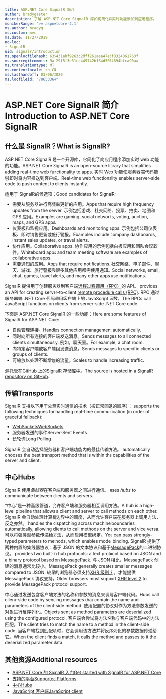 ```yaml
---
title: ASP.NET Core SignalR 简介
author: bradygaster
description: 了解 ASP.NET Core SignalR 库如何简化将实时功能添加到应用程序。
monikerRange: '>= aspnetcore-2.1'
ms.author: bradyg
ms.custom: mvc
ms.date: 11/27/2019
no-loc:
- SignalR
uid: signalr/introduction
ms.openlocfilehash: 635431abf9263c2dff261aea47e6f8324061763f
ms.sourcegitcommit: 9a129f5f3e31cc449742b164d5004894bfca90aa
ms.translationtype: MT
ms.contentlocale: zh-CN
ms.lasthandoff: 03/06/2020
ms.locfileid: "78653364"
---
```

# <a name="introduction-to-aspnet-core-opno-locsignalr"></a><span data-ttu-id="bf050-103">ASP.NET Core SignalR 简介</span><span class="sxs-lookup"><span data-stu-id="bf050-103">Introduction to ASP.NET Core SignalR</span></span>

## <a name="what-is-opno-locsignalr"></a><span data-ttu-id="bf050-104">什么是 SignalR？</span><span class="sxs-lookup"><span data-stu-id="bf050-104">What is SignalR?</span></span>

<span data-ttu-id="bf050-105">ASP.NET Core SignalR 是一个开源库，它简化了向应用程序添加实时 web 功能的功能。</span><span class="sxs-lookup"><span data-stu-id="bf050-105">ASP.NET Core SignalR is an open-source library that simplifies adding real-time web functionality to apps.</span></span> <span data-ttu-id="bf050-106">实时 Web 功能使服务器端代码能够即时将内容推送到客户端。</span><span class="sxs-lookup"><span data-stu-id="bf050-106">Real-time web functionality enables server-side code to push content to clients instantly.</span></span>

<span data-ttu-id="bf050-107">适用于 SignalR的候选项：</span><span class="sxs-lookup"><span data-stu-id="bf050-107">Good candidates for SignalR:</span></span>

* <span data-ttu-id="bf050-108">需要从服务器进行高频率更新的应用。</span><span class="sxs-lookup"><span data-stu-id="bf050-108">Apps that require high frequency updates from the server.</span></span> <span data-ttu-id="bf050-109">示例包括游戏、社交网络、投票、拍卖、地图和 GPS 应用。</span><span class="sxs-lookup"><span data-stu-id="bf050-109">Examples are gaming, social networks, voting, auction, maps, and GPS apps.</span></span>
* <span data-ttu-id="bf050-110">仪表板和监视应用。</span><span class="sxs-lookup"><span data-stu-id="bf050-110">Dashboards and monitoring apps.</span></span> <span data-ttu-id="bf050-111">示例包括公司仪表板、即时销售更新或旅行警报。</span><span class="sxs-lookup"><span data-stu-id="bf050-111">Examples include company dashboards, instant sales updates, or travel alerts.</span></span>
* <span data-ttu-id="bf050-112">协作应用。</span><span class="sxs-lookup"><span data-stu-id="bf050-112">Collaborative apps.</span></span> <span data-ttu-id="bf050-113">协作应用的示例包括白板应用和团队会议软件。</span><span class="sxs-lookup"><span data-stu-id="bf050-113">Whiteboard apps and team meeting software are examples of collaborative apps.</span></span>
* <span data-ttu-id="bf050-114">需要通知的应用。</span><span class="sxs-lookup"><span data-stu-id="bf050-114">Apps that require notifications.</span></span> <span data-ttu-id="bf050-115">社交网络、电子邮件、聊天、游戏、旅行警报和很多其他应用都需使用通知。</span><span class="sxs-lookup"><span data-stu-id="bf050-115">Social networks, email, chat, games, travel alerts, and many other apps use notifications.</span></span>

SignalR<span data-ttu-id="bf050-116"> 提供用于创建服务器到客户端[远程过程调用（RPC）](https://wikipedia.org/wiki/Remote_procedure_call)的 API。</span><span class="sxs-lookup"><span data-stu-id="bf050-116"> provides an API for creating server-to-client [remote procedure calls (RPC)](https://wikipedia.org/wiki/Remote_procedure_call).</span></span> <span data-ttu-id="bf050-117">RPC 通过服务器端 .NET Core 代码调用客户端上的 JavaScript 函数。</span><span class="sxs-lookup"><span data-stu-id="bf050-117">The RPCs call JavaScript functions on clients from server-side .NET Core code.</span></span>

<span data-ttu-id="bf050-118">下面是 ASP.NET Core SignalR 的一些功能：</span><span class="sxs-lookup"><span data-stu-id="bf050-118">Here are some features of SignalR for ASP.NET Core:</span></span>

* <span data-ttu-id="bf050-119">自动管理连接。</span><span class="sxs-lookup"><span data-stu-id="bf050-119">Handles connection management automatically.</span></span>
* <span data-ttu-id="bf050-120">同时向所有连接的客户端发送消息。</span><span class="sxs-lookup"><span data-stu-id="bf050-120">Sends messages to all connected clients simultaneously.</span></span> <span data-ttu-id="bf050-121">例如，聊天室。</span><span class="sxs-lookup"><span data-stu-id="bf050-121">For example, a chat room.</span></span>
* <span data-ttu-id="bf050-122">向特定客户端或客户端组发送消息。</span><span class="sxs-lookup"><span data-stu-id="bf050-122">Sends messages to specific clients or groups of clients.</span></span>
* <span data-ttu-id="bf050-123">可缩放以处理不断增加的流量。</span><span class="sxs-lookup"><span data-stu-id="bf050-123">Scales to handle increasing traffic.</span></span>

<span data-ttu-id="bf050-124">源托管在[GitHub 上的SignalR 存储库](https://github.com/dotnet/AspNetCore/tree/master/src/SignalR)中。</span><span class="sxs-lookup"><span data-stu-id="bf050-124">The source is hosted in a [SignalR repository on GitHub](https://github.com/dotnet/AspNetCore/tree/master/src/SignalR).</span></span>

## <a name="transports"></a><span data-ttu-id="bf050-125">传输</span><span class="sxs-lookup"><span data-stu-id="bf050-125">Transports</span></span>

SignalR<span data-ttu-id="bf050-126"> 支持以下用于处理实时通信的技术（按正常回退的顺序）：</span><span class="sxs-lookup"><span data-stu-id="bf050-126"> supports the following techniques for handling real-time communication (in order of graceful fallback):</span></span>

* [<span data-ttu-id="bf050-127">WebSockets</span><span class="sxs-lookup"><span data-stu-id="bf050-127">WebSockets</span></span>](https://tools.ietf.org/html/rfc7118)
* <span data-ttu-id="bf050-128">服务器发送的事件</span><span class="sxs-lookup"><span data-stu-id="bf050-128">Server-Sent Events</span></span>
* <span data-ttu-id="bf050-129">长轮询</span><span class="sxs-lookup"><span data-stu-id="bf050-129">Long Polling</span></span>

SignalR<span data-ttu-id="bf050-130"> 会自动选择服务器和客户端功能内的最佳传输方法。</span><span class="sxs-lookup"><span data-stu-id="bf050-130"> automatically chooses the best transport method that is within the capabilities of the server and client.</span></span>

## <a name="hubs"></a><span data-ttu-id="bf050-131">中心</span><span class="sxs-lookup"><span data-stu-id="bf050-131">Hubs</span></span>

SignalR<span data-ttu-id="bf050-132"> 使用*集线器*在客户端和服务器之间进行通信。</span><span class="sxs-lookup"><span data-stu-id="bf050-132"> uses *hubs* to communicate between clients and servers.</span></span>

<span data-ttu-id="bf050-133">“中心”是一种高级管道，允许客户端和服务器相互调用方法。</span><span class="sxs-lookup"><span data-stu-id="bf050-133">A hub is a high-level pipeline that allows a client and server to call methods on each other.</span></span> SignalR<span data-ttu-id="bf050-134"> 会自动处理计算机边界中的调度，从而允许客户端在服务器上调用方法，反之亦然。</span><span class="sxs-lookup"><span data-stu-id="bf050-134"> handles the dispatching across machine boundaries automatically, allowing clients to call methods on the server and vice versa.</span></span> <span data-ttu-id="bf050-135">可以将强类型参数传递给方法，从而启用模型绑定。</span><span class="sxs-lookup"><span data-stu-id="bf050-135">You can pass strongly-typed parameters to methods, which enables model binding.</span></span> SignalR<span data-ttu-id="bf050-136"> 提供了两种内置的集线器协议：基于 JSON 的文本协议和基于[MessagePack](https://msgpack.org/)的二进制协议。</span><span class="sxs-lookup"><span data-stu-id="bf050-136"> provides two built-in hub protocols: a text protocol based on JSON and a binary protocol based on [MessagePack](https://msgpack.org/).</span></span>  <span data-ttu-id="bf050-137">与 JSON 相比，MessagePack 创建的消息通常比较小。</span><span class="sxs-lookup"><span data-stu-id="bf050-137">MessagePack generally creates smaller messages compared to JSON.</span></span> <span data-ttu-id="bf050-138">较早的浏览器必须支持[XHR 级别 2](https://caniuse.com/#feat=xhr2) ，才能提供 MessagePack 协议支持。</span><span class="sxs-lookup"><span data-stu-id="bf050-138">Older browsers must support [XHR level 2](https://caniuse.com/#feat=xhr2) to provide MessagePack protocol support.</span></span>

<span data-ttu-id="bf050-139">中心通过发送包含客户端方法的名称和参数的消息来调用客户端代码。</span><span class="sxs-lookup"><span data-stu-id="bf050-139">Hubs call client-side code by sending messages that contain the name and parameters of the client-side method.</span></span> <span data-ttu-id="bf050-140">使用配置的协议对作为方法参数发送的对象进行反序列化。</span><span class="sxs-lookup"><span data-stu-id="bf050-140">Objects sent as method parameters are deserialized using the configured protocol.</span></span> <span data-ttu-id="bf050-141">客户端会尝试将方法名称与客户端代码中的方法匹配。</span><span class="sxs-lookup"><span data-stu-id="bf050-141">The client tries to match the name to a method in the client-side code.</span></span> <span data-ttu-id="bf050-142">当客户端找到匹配项时，它会调用该方法并将反序列化的参数数据传递给它。</span><span class="sxs-lookup"><span data-stu-id="bf050-142">When the client finds a match, it calls the method and passes to it the deserialized parameter data.</span></span>

## <a name="additional-resources"></a><span data-ttu-id="bf050-143">其他资源</span><span class="sxs-lookup"><span data-stu-id="bf050-143">Additional resources</span></span>

* <span data-ttu-id="bf050-144">[ASP.NET Core 的 SignalR 入门](xref:tutorials/signalr)</span><span class="sxs-lookup"><span data-stu-id="bf050-144">[Get started with SignalR for ASP.NET Core](xref:tutorials/signalr)</span></span>
* [<span data-ttu-id="bf050-145">支持的平台</span><span class="sxs-lookup"><span data-stu-id="bf050-145">Supported Platforms</span></span>](xref:signalr/supported-platforms)
* [<span data-ttu-id="bf050-146">中心</span><span class="sxs-lookup"><span data-stu-id="bf050-146">Hubs</span></span>](xref:signalr/hubs)
* [<span data-ttu-id="bf050-147">JavaScript 客户端</span><span class="sxs-lookup"><span data-stu-id="bf050-147">JavaScript client</span></span>](xref:signalr/javascript-client)
